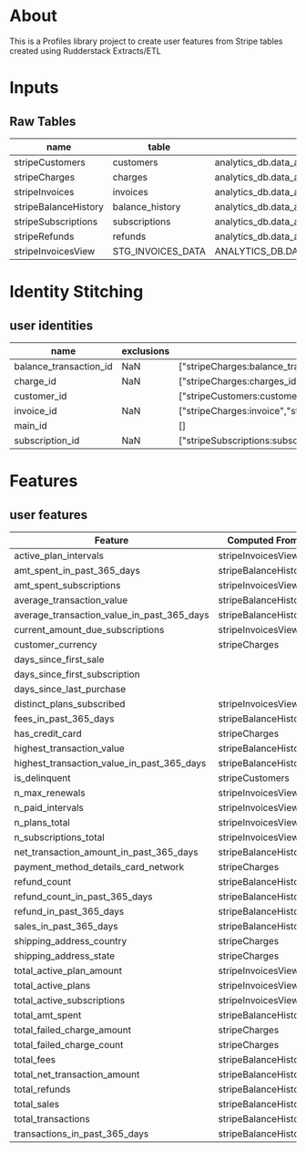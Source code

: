 # About
This is a Profiles library project to create user features from Stripe tables created using Rudderstack Extracts/ETL

# Inputs
## Raw Tables
| name | table | path |
| ---- | ----- | ---- |
| stripeCustomers | customers | analytics_db.data_apps_simulated_stripe.customers |
| stripeCharges | charges | analytics_db.data_apps_simulated_stripe.charges |
| stripeInvoices | invoices | analytics_db.data_apps_simulated_stripe.invoices |
| stripeBalanceHistory | balance_history | analytics_db.data_apps_simulated_stripe.balance_history |
| stripeSubscriptions | subscriptions | analytics_db.data_apps_simulated_stripe.subscriptions |
| stripeRefunds | refunds | analytics_db.data_apps_simulated_stripe.refunds |
| stripeInvoicesView | STG_INVOICES_DATA | ANALYTICS_DB.DATA_APPS_SIMULATED_STRIPE.STG_INVOICES_DATA |
# Identity Stitching
## user identities
| name | exclusions | sourced_from |
| ---- | ---------- | ------------ |
| balance_transaction_id | NaN | ["stripeCharges:balance_transaction","stripeBalanceHistory:id","stripeRefunds:balance_transaction"] |
| charge_id | NaN | ["stripeCharges:charges_id","stripeRefunds:charge"] |
| customer_id |  | ["stripeCustomers:customers_id","stripeCharges:customer","stripeInvoices:customer","stripeSubscriptions:customer","stripeInvoicesView:customer"] |
| invoice_id | NaN | ["stripeCharges:invoice","stripeInvoices:invoices_id"] |
| main_id |  | [] |
| subscription_id | NaN | ["stripeSubscriptions:subscriptions_id"] |
# Features
## user features
| Feature | Computed From | Description |
| ------- | ------------- | ----------- |
| active_plan_intervals | stripeInvoicesView |  |
| amt_spent_in_past_365_days | stripeBalanceHistory |  |
| amt_spent_subscriptions | stripeInvoicesView |  |
| average_transaction_value | stripeBalanceHistory |  |
| average_transaction_value_in_past_365_days | stripeBalanceHistory |  |
| current_amount_due_subscriptions | stripeInvoicesView |  |
| customer_currency | stripeCharges |  |
| days_since_first_sale |  |  |
| days_since_first_subscription |  |  |
| days_since_last_purchase |  |  |
| distinct_plans_subscribed | stripeInvoicesView |  |
| fees_in_past_365_days | stripeBalanceHistory |  |
| has_credit_card | stripeCharges |  |
| highest_transaction_value | stripeBalanceHistory |  |
| highest_transaction_value_in_past_365_days | stripeBalanceHistory |  |
| is_delinquent | stripeCustomers |  |
| n_max_renewals | stripeInvoicesView |  |
| n_paid_intervals | stripeInvoicesView |  |
| n_plans_total | stripeInvoicesView |  |
| n_subscriptions_total | stripeInvoicesView |  |
| net_transaction_amount_in_past_365_days | stripeBalanceHistory |  |
| payment_method_details_card_network | stripeCharges |  |
| refund_count | stripeBalanceHistory |  |
| refund_count_in_past_365_days | stripeBalanceHistory |  |
| refund_in_past_365_days | stripeBalanceHistory |  |
| sales_in_past_365_days | stripeBalanceHistory |  |
| shipping_address_country | stripeCharges |  |
| shipping_address_state | stripeCharges |  |
| total_active_plan_amount | stripeInvoicesView |  |
| total_active_plans | stripeInvoicesView |  |
| total_active_subscriptions | stripeInvoicesView |  |
| total_amt_spent | stripeBalanceHistory |  |
| total_failed_charge_amount | stripeCharges |  |
| total_failed_charge_count | stripeCharges |  |
| total_fees | stripeBalanceHistory |  |
| total_net_transaction_amount | stripeBalanceHistory |  |
| total_refunds | stripeBalanceHistory |  |
| total_sales | stripeBalanceHistory |  |
| total_transactions | stripeBalanceHistory |  |
| transactions_in_past_365_days | stripeBalanceHistory |  |

